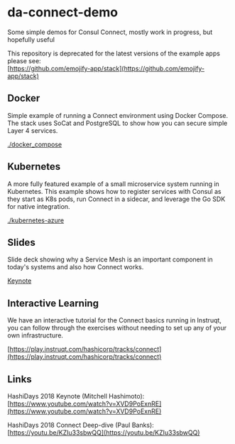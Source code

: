 # da-connect-demo
Some simple demos for Consul Connect, mostly work in progress, but hopefully useful

This repository is deprecated for the latest versions of the example apps please see:  
[https://github.com/emojify-app/stack](https://github.com/emojify-app/stack)

## Docker
Simple example of running a Connect environment using Docker Compose.  The stack uses SoCat and PostgreSQL to show how you can secure simple Layer 4 services.

[./docker_compose](./docker_compose)

## Kubernetes
A more fully featured example of a small microservice system running in Kubernetes.  This example shows how to register services with Consul as they start as K8s pods, run Connect in a sidecar, and leverage the Go SDK for native integration.


[./kubernetes-azure](./kubernetes-azure)

## Slides
Slide deck showing why a Service Mesh is an important component in today's systems and also how Connect works.

[Keynote](https://github.com/hashicorp/da-connect-demo/tree/master/slides)

## Interactive Learning
We have an interactive tutorial for the Connect basics running in Instruqt, you can follow through the exercises without needing to set up any of your own infrastructure.

[https://play.instruqt.com/hashicorp/tracks/connect](https://play.instruqt.com/hashicorp/tracks/connect)

## Links

HashiDays 2018 Keynote (Mitchell Hashimoto):
[https://www.youtube.com/watch?v=XVD9PoExnRE](https://www.youtube.com/watch?v=XVD9PoExnRE)

HashiDays 2018 Connect Deep-dive (Paul Banks):
[https://youtu.be/KZIu33sbwQQ](https://youtu.be/KZIu33sbwQQ)

